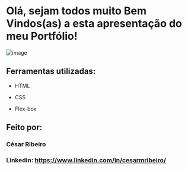 # Olá, sejam todos muito Bem Vindos(as) a esta apresentação do meu Portfólio!

![image](https://imgur.com/a/ndKItPy)

## Ferramentas utilizadas:

* HTML

* CSS

* Flex-box

## Feito por:

### César Ribeiro

### Linkedin: https://www.linkedin.com/in/cesarmribeiro/